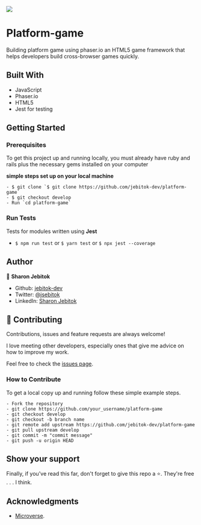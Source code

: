 ![](https://img.shields.io/badge/Microverse-blueviolet)

# Platform-game
Building platform game using phaser.io an HTML5 game framework that helps developers build cross-browser games quickly.

## Built With

- JavaScript
- Phaser.io 
- HTML5
- Jest for testing

## Getting Started

### Prerequisites

To get this project up and running locally, you must already have ruby and rails plus the necessary gems installed on your computer

**simple steps set up on your local machine**

```
- $ git clone `$ git clone https://github.com/jebitok-dev/platform-game`
- $ git checkout develop
- Run `cd platform-game`
```

<!-- - [Live Version](https://todo-list-vjs.netlify.app/) -->

### Run Tests
Tests for modules written using **Jest**
- ``$ npm run test`` or ``$ yarn test`` or ``$ npx jest --coverage``

## Author

👤 **Sharon Jebitok**

- Github: [jebitok-dev](https://github.com/jebitok-dev)
- Twitter: [@jsebitok](https://twitter.com/jsebitok)
- LinkedIn: [Sharon Jebitok](https://www.linkedin.com/in/sharon-jebitok/)

## 🤝 Contributing

Contributions, issues and feature requests are always welcome!

I love meeting other developers, especially ones that give me advice on how to improve my work.

Feel free to check the [issues page](https://github.com/jebitok-dev/platform-game).

### How to Contribute

To get a local copy up and running follow these simple example steps.

```
- Fork the repository
- git clone https://github.com/your_username/platform-game
- git checkout develop
- git checkout -b branch name
- git remote add upstream https://github.com/jebitok-dev/platform-game
- git pull upstream develop
- git commit -m "commit message"
- git push -u origin HEAD
```

## Show your support

Finally, if you've read this far, don't forget to give this repo a ⭐️. They're free . . . I think.

## Acknowledgments

- [Microverse](https://microverse.org).